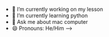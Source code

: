 - 🔭 I’m currently working on my lesson
- 🌱 I’m currently learning python
- 💬 Ask me about mac computer
- 😄 Pronouns: He/Him
-->
